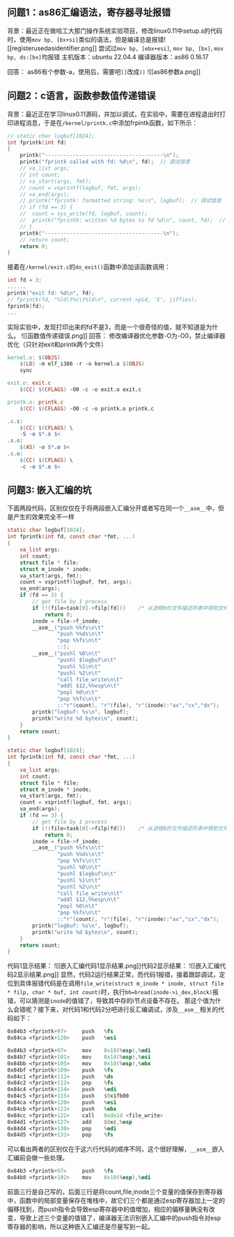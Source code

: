 ## 问题1：as86汇编语法，寄存器寻址报错
背景：最近正在做哈工大那门操作系统实验项目，修改linux0.11中setup.s的代码时，使用`mov bp, [bx+si]`类似的语法，但是编译总是报错![[registerusedasidentifier.png]]
尝试过`mov bp, [ebx+esi]`, `mov bp, [bx]`, `mov bp, ds:[bx]`均报错
主机版本：ubuntu 22.04.4
编译器版本：as86 0.16.17

回答：
as86有个参数-a，使用后，需要吧`[]`改成`()`
![[as86参数a.png]]


## 问题2：c语言，函数参数值传递错误
背景：最近正在学习linux0.11源码，并加以调试，在实验中，需要在进程退出时打印进程消息，于是在`/kernel/printk.c`中添加frpintk函数，如下所示：
```c
// static char logbuf[1024];
int fprintk(int fd)
{
	printk("--------------------------------------\n");
	printk("fprintk called with fd: %d\n", fd);  // 调试信息
	// va_list args;
	// int count;
	// va_start(args, fmt);
	// count = vsprintf(logbuf, fmt, args);
	// va_end(args);
	// printk("fprintk: formatted string: %s\n", logbuf);  // 调试信息
	// if (fd == 3) {
	// 	count = sys_write(fd, logbuf, count);
	// 	printk("fprintk: written %d bytes to fd %d\n", count, fd);  // 调试信息
	// }
	printk("--------------------------------------\n");
	// return count;
	return 0;
}
```
接着在`/kernel/exit.c`的`do_exit()`函数中添加该函数调用：
```c
int fd = 3;
......
printk("exit fd: %d\n", fd);
// fprintk(fd, "%ld\t%c\t%ld\n", current->pid, 'E', jiffies);
fprintk(fd);
...
```
实际实验中，发现打印出来的fd不是3，而是一个很奇怪的值，就不知道是为什么。
![[函数值传递错误.png]]
回答：
修改编译器优化参数-O为-O0，禁止编译器优化（只针对exit和printk两个文件）
```makefile
kernel.o: $(OBJS)
	$(LD) -m elf_i386 -r -o kernel.o $(OBJS)
	sync

exit.o: exit.c
	$(CC) $(CFLAGS) -O0 -c -o exit.o exit.c

printk.o: printk.c
	$(CC) $(CFLAGS) -O0 -c -o printk.o printk.c

.c.s:
	$(CC) $(CFLAGS) \
	-S -o $*.s $<
.s.o:
	$(AS) -o $*.o $<
.c.o:
	$(CC) $(CFLAGS) \
	-c -o $*.o $<
```

## 问题3: 嵌入汇编的坑
下面两段代码，区别仅仅在于将两段嵌入汇编分开或者写在同一个`__asm__`中，但是产生的效果完全不一样
```c 代码1
static char logbuf[1024];
int fprintk(int fd, const char *fmt, ...)
{
	va_list args;
	int count;
	struct file * file;
	struct m_inode * inode;
	va_start(args, fmt);
	count = vsprintf(logbuf, fmt, args);
	va_end(args);
	if (fd == 3) {
		// get file by 1 process
		if (!(file=task[0]->filp[fd]))    /* 从进程0的文件描述符表中得到文件句柄 */
            return 0;
		inode = file->f_inode;
		__asm__("push %%fs\n\t"
				"push %%ds\n\t"
				"pop %%fs\n\t"
				::);
		__asm__("pushl %0\n\t"
				"pushl $logbuf\n\t"
				"pushl %1\n\t"
				"pushl %2\n\t"
				"call file_write\n\t"
				"addl $12,%%esp\n\t"
				"popl %0\n\t"
				"pop %%fs\n\t"
				::"r"(count), "r"(file), "r"(inode):"ax","cx","dx");
		printk("logbuf: %s\n", logbuf);
		printk("write %d bytes\n", count);
	}
	return count;
}
```

```c 代码2
static char logbuf[1024];
int fprintk(int fd, const char *fmt, ...)
{
	va_list args;
	int count;
	struct file * file;
	struct m_inode * inode;
	va_start(args, fmt);
	count = vsprintf(logbuf, fmt, args);
	va_end(args);
	if (fd == 3) {
		// get file by 1 process
		if (!(file=task[0]->filp[fd]))    /* 从进程0的文件描述符表中得到文件句柄 */
            return 0;
		inode = file->f_inode;
		__asm__("push %%fs\n\t"
				"push %%ds\n\t"
				"pop %%fs\n\t"
				"pushl %0\n\t"
				"pushl $logbuf\n\t"
				"pushl %1\n\t"
				"pushl %2\n\t"
				"call file_write\n\t"
				"addl $12,%%esp\n\t"
				"popl %0\n\t"
				"pop %%fs\n\t"
				::"r"(count), "r"(file), "r"(inode):"ax","cx","dx");
		printk("logbuf: %s\n", logbuf);
		printk("write %d bytes\n", count);
	}
	return count;
}
```
代码1显示结果：
![[嵌入汇编代码1显示结果.png]]代码2显示结果：
![[嵌入汇编代码2显示结果.png]]
显然，代码2运行结果正常，而代码1报错，接着跟踪调试，定位到具体报错代码是在调用`file_write(struct m_inode * inode, struct file * filp, char * buf, int count)`时，执行`bh=bread(inode->i_dev,block)`报错，可以猜测是`inode`的值错了，导致其中存的i节点设备不存在。
那这个值为什么会错呢？接下来，对代码1和代码2分吧进行反汇编调试，涉及`__asm__`相关的代码如下：
```asm 代码1
0x84b3 <fprintk+97>     push   %fs                                        0x84b5 <fprintk+99>     push   %ds                                        0x84b6 <fprintk+100>    pop    %fs                                        0x84b8 <fprintk+102>    mov    0x18(%esp),%edi                            0x84bc <fprintk+106>    mov    0x14(%esp),%esi                            0x84c0 <fprintk+110>    mov    0x10(%esp),%ebx                            0x84c4 <fprintk+114>    push   %edi                                       0x84c5 <fprintk+115>    push   $0x1fb00
0x84ca <fprintk+120>    push   %esi                                       0x84cb <fprintk+121>    push   %ebx                                       0x84cc <fprintk+122>    call   0xde1d <file_write>                        0x84d1 <fprintk+127>    add    $0xc,%esp                                  0x84d4 <fprintk+130>    pop    %edi                                       0x84d5 <fprintk+131>    pop    %fs
```

```asm 代码2
0x84b3 <fprintk+97>     mov    0x18(%esp),%edi                  
0x84b7 <fprintk+101>    mov    0x14(%esp),%esi                 
0x84bb <fprintk+105>    mov    0x10(%esp),%ebx                  
0x84bf <fprintk+109>    push   %fs                       
0x84c1 <fprintk+111>    push   %ds                          
0x84c2 <fprintk+112>    pop    %fs                 
0x84c4 <fprintk+114>    push   %edi
0x84c5 <fprintk+115>    push   $0x1fb00        
0x84ca <fprintk+120>    push   %esi                 
0x84cb <fprintk+121>    push   %ebx                
0x84cc <fprintk+122>    call   0xde1d <file_write>
0x84d1 <fprintk+127>    add    $0xc,%esp
0x84d4 <fprintk+130>    pop    %edi
0x84d5 <fprintk+131>    pop    %fs
```

可以看出两者的区别仅在于这六行代码的顺序不同，这个很好理解，`__asm__`嵌入汇编前会做一些处理。
```asm
0x84b3 <fprintk+97>     push   %fs                                        0x84b5 <fprintk+99>     push   %ds                                        0x84b6 <fprintk+100>    pop    %fs
0x84b8 <fprintk+102>    mov    0x18(%esp),%edi                            0x84bc <fprintk+106>    mov    0x14(%esp),%esi                            0x84c0 <fprintk+110>    mov    0x10(%esp),%ebx
```
前面三行是自己写的，后面三行是将count,file,inode三个变量的值保存到寄存器中，函数中的局部变量保存在堆栈中，故它们三个都是通过esp寄存器加上一定的偏移找到，而push指令会导致esp寄存器中的值增加，相应的偏移量确没有改变，导致上述三个变量的值错了，编译器无法识别嵌入汇编中的push指令对esp寄存器的影响，所以这种嵌入汇编还是尽量写到一起。